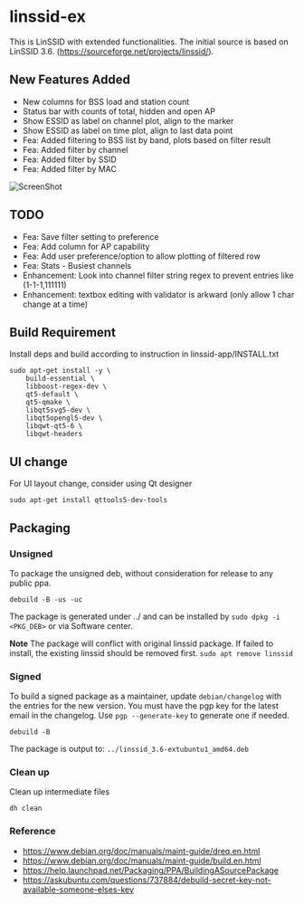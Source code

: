 # linssid-ex

This is LinSSID with extended functionalities.
The initial source is based on LinSSID 3.6. (https://sourceforge.net/projects/linssid/).

## New Features Added
- New columns for BSS load and station count
- Status bar with counts of total, hidden and open AP
- Show ESSID as label on channel plot, align to the marker
- Show ESSID as label on time plot, align to last data point
- Fea: Added filtering to BSS list by band, plots based on filter result
- Fea: Added filter by channel
- Fea: Added filter by SSID
- Fea: Added filter by MAC

![ScreenShot](/screenshots/latest.png?raw=true "Current Application View")

## TODO
- Fea: Save filter setting to preference
- Fea: Add column for AP capability
- Fea: Add user preference/option to allow plotting of filtered row
- Fea: Stats - Busiest channels
- Enhancement: Look into channel filter string regex to prevent entries like (1-1-1,111111)
- Enhancement: textbox editing with validator is arkward (only allow 1 char change at a time)

## Build Requirement

Install deps and build according to instruction in linssid-app/INSTALL.txt

```
sudo apt-get install -y \
	build-essential \
	libboost-regex-dev \
	qt5-default \
	qt5-qmake \
	libqt5svg5-dev \
	libqt5opengl5-dev \
	libqwt-qt5-6 \
	libqwt-headers
```

## UI change
For UI layout change, consider using Qt designer

```
sudo apt-get install qttools5-dev-tools
```

## Packaging

### Unsigned
To package the unsigned deb, without consideration for release to any public ppa.
```
debuild -B -us -uc
```
The package is generated under ../ and can be installed by `sudo dpkg -i <PKG_DEB>` or via Software center.

__Note__ The package will conflict with original linssid package.
If failed to install, the existing linssid should be removed first.
`sudo apt remove linssid`

### Signed

To build a signed package as a maintainer, update `debian/changelog` with the entries for the new version.
You must have the pgp key for the latest email in the changelog.
Use `pgp --generate-key` to generate one if needed.

```
debuild -B
```
The package is output to: `../linssid_3.6-extubuntu1_amd64.deb`

### Clean up

Clean up intermediate files
```
dh clean
```

### Reference
- https://www.debian.org/doc/manuals/maint-guide/dreq.en.html
- https://www.debian.org/doc/manuals/maint-guide/build.en.html
- https://help.launchpad.net/Packaging/PPA/BuildingASourcePackage
- https://askubuntu.com/questions/737884/debuild-secret-key-not-available-someone-elses-key
